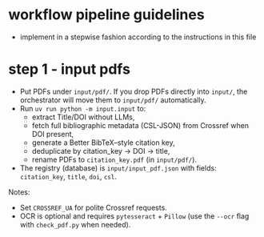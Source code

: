 # workflow pipeline guidelines
- implement in a stepwise fashion according to the instructions in this file

# step 1 - input pdfs
- Put PDFs under `input/pdf/`. If you drop PDFs directly into `input/`, the orchestrator will move them to `input/pdf/` automatically.
- Run `uv run python -m input.input` to:
	- extract Title/DOI without LLMs,
	- fetch full bibliographic metadata (CSL-JSON) from Crossref when DOI present,
	- generate a Better BibTeX–style citation key,
	- deduplicate by citation_key → DOI → title,
	- rename PDFs to `citation_key.pdf` (in `input/pdf/`).
- The registry (database) is `input/input_pdf.json` with fields: `citation_key`, `title`, `doi`, `csl`.

Notes:
- Set `CROSSREF_UA` for polite Crossref requests.
- OCR is optional and requires `pytesseract` + `Pillow` (use the `--ocr` flag with `check_pdf.py` when needed).

